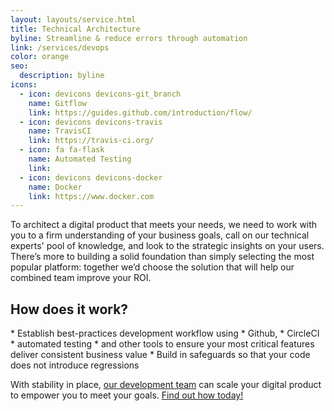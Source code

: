 ```yaml
---
layout: layouts/service.html
title: Technical Architecture
byline: Streamline & reduce errors through automation
link: /services/devops
color: orange
seo:
  description: byline
icons:
  - icon: devicons devicons-git_branch
    name: Gitflow
    link: https://guides.github.com/introduction/flow/
  - icon: devicons devicons-travis
    name: TravisCI
    link: https://travis-ci.org/
  - icon: fa fa-flask
    name: Automated Testing
    link:
  - icon: devicons devicons-docker
    name: Docker
    link: https://www.docker.com
---
```


To architect a digital product that meets your needs, we need to work with you to a firm understanding of your business goals, call on our technical experts' pool of knowledge, and look to the strategic insights on your users. There’s more to building a solid foundation than simply selecting the most popular platform: together we’d choose the solution that will help our combined team improve your ROI.

<h2>How does it work? </h2>
* Establish best-practices development workflow using 
  * Github, 
  * CircleCI 
  * automated testing 
  * and other tools 
to ensure your most critical features deliver consistent business value
* Build in safeguards so that your code does not introduce regressions

With stability in place, <a href="development">our development team</a> can scale your digital product to empower you to meet your goals. <a href="../contact">Find out how today!</a>
